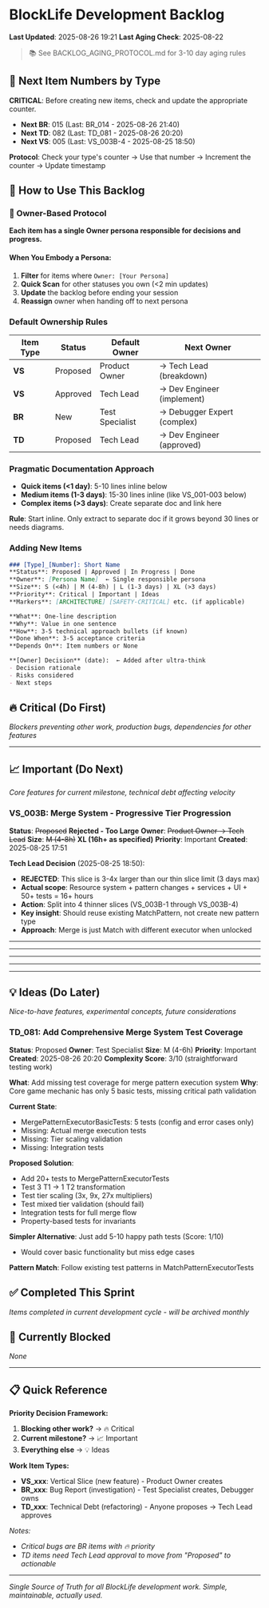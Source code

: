 # BlockLife Development Backlog

**Last Updated**: 2025-08-26 19:21
**Last Aging Check**: 2025-08-22
> 📚 See BACKLOG_AGING_PROTOCOL.md for 3-10 day aging rules

## 🔢 Next Item Numbers by Type
**CRITICAL**: Before creating new items, check and update the appropriate counter.

- **Next BR**: 015 (Last: BR_014 - 2025-08-26 21:40)
- **Next TD**: 082 (Last: TD_081 - 2025-08-26 20:20)  
- **Next VS**: 005 (Last: VS_003B-4 - 2025-08-25 18:50)

**Protocol**: Check your type's counter → Use that number → Increment the counter → Update timestamp

## 📖 How to Use This Backlog

### 🧠 Owner-Based Protocol

**Each item has a single Owner persona responsible for decisions and progress.**

#### When You Embody a Persona:
1. **Filter** for items where `Owner: [Your Persona]`
3. **Quick Scan** for other statuses you own (<2 min updates)
4. **Update** the backlog before ending your session
5. **Reassign** owner when handing off to next persona


### Default Ownership Rules
| Item Type | Status | Default Owner | Next Owner |
|-----------|--------|---------------|------------|
| **VS** | Proposed | Product Owner | → Tech Lead (breakdown) |
| **VS** | Approved | Tech Lead | → Dev Engineer (implement) |
| **BR** | New | Test Specialist | → Debugger Expert (complex) |
| **TD** | Proposed | Tech Lead | → Dev Engineer (approved) |

### Pragmatic Documentation Approach
- **Quick items (<1 day)**: 5-10 lines inline below
- **Medium items (1-3 days)**: 15-30 lines inline (like VS_001-003 below)
- **Complex items (>3 days)**: Create separate doc and link here

**Rule**: Start inline. Only extract to separate doc if it grows beyond 30 lines or needs diagrams.

### Adding New Items
```markdown
### [Type]_[Number]: Short Name
**Status**: Proposed | Approved | In Progress | Done
**Owner**: [Persona Name]  ← Single responsible persona
**Size**: S (<4h) | M (4-8h) | L (1-3 days) | XL (>3 days)
**Priority**: Critical | Important | Ideas
**Markers**: [ARCHITECTURE] [SAFETY-CRITICAL] etc. (if applicable)

**What**: One-line description
**Why**: Value in one sentence  
**How**: 3-5 technical approach bullets (if known)
**Done When**: 3-5 acceptance criteria
**Depends On**: Item numbers or None

**[Owner] Decision** (date):  ← Added after ultra-think
- Decision rationale
- Risks considered
- Next steps
```

## 🔥 Critical (Do First)
*Blockers preventing other work, production bugs, dependencies for other features*


---

## 📈 Important (Do Next)
*Core features for current milestone, technical debt affecting velocity*

### VS_003B: Merge System - Progressive Tier Progression
**Status**: ~~Proposed~~ **Rejected - Too Large**
**Owner**: ~~Product Owner → Tech Lead~~
**Size**: ~~M (4-8h)~~ **XL (16h+ as specified)**
**Priority**: Important
**Created**: 2025-08-25 17:51

**Tech Lead Decision** (2025-08-25 18:50):
- **REJECTED**: This slice is 3-4x larger than our thin slice limit (3 days max)
- **Actual scope**: Resource system + pattern changes + services + UI + 50+ tests = 16+ hours
- **Action**: Split into 4 thinner slices (VS_003B-1 through VS_003B-4)
- **Key insight**: Should reuse existing MatchPattern, not create new pattern type
- **Approach**: Merge is just Match with different executor when unlocked

---

---


---


---


---



## 💡 Ideas (Do Later)
*Nice-to-have features, experimental concepts, future considerations*

### TD_081: Add Comprehensive Merge System Test Coverage
**Status**: Proposed
**Owner**: Test Specialist
**Size**: M (4-6h)
**Priority**: Important
**Created**: 2025-08-26 20:20
**Complexity Score**: 3/10 (straightforward testing work)

**What**: Add missing test coverage for merge pattern execution system
**Why**: Core game mechanic has only 5 basic tests, missing critical path validation

**Current State**:
- MergePatternExecutorBasicTests: 5 tests (config and error cases only)
- Missing: Actual merge execution tests
- Missing: Tier scaling validation
- Missing: Integration tests

**Proposed Solution**:
- Add 20+ tests to MergePatternExecutorTests
- Test 3 T1 → 1 T2 transformation
- Test tier scaling (3x, 9x, 27x multipliers)
- Test mixed tier validation (should fail)
- Integration tests for full merge flow
- Property-based tests for invariants

**Simpler Alternative**: Just add 5-10 happy path tests (Score: 1/10)
- Would cover basic functionality but miss edge cases

**Pattern Match**: Follow existing test patterns in MatchPatternExecutorTests











## ✅ Completed This Sprint
*Items completed in current development cycle - will be archived monthly*




## 🚧 Currently Blocked
*None*


---

## 📋 Quick Reference

**Priority Decision Framework:**
1. **Blocking other work?** → 🔥 Critical
2. **Current milestone?** → 📈 Important  
3. **Everything else** → 💡 Ideas

**Work Item Types:**
- **VS_xxx**: Vertical Slice (new feature) - Product Owner creates
- **BR_xxx**: Bug Report (investigation) - Test Specialist creates, Debugger owns
- **TD_xxx**: Technical Debt (refactoring) - Anyone proposes → Tech Lead approves

*Notes:*
- *Critical bugs are BR items with 🔥 priority*
- *TD items need Tech Lead approval to move from "Proposed" to actionable*

---
*Single Source of Truth for all BlockLife development work. Simple, maintainable, actually used.*